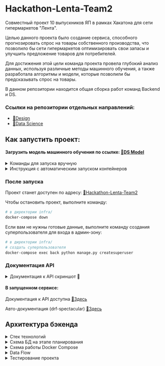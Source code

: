 # Hackathon-Lenta-Team2
Совместный проект 10 выпускников ЯП в рамках Хакатона для сети гипермаркетов "Лента".
    
Целью данного проекта было создание сервиса, способного прогнозировать спрос на товары собственного производства, что позволило бы сети гипермаркетов оптимизировать свои запасы и улучшить предложение товаров для потребителей.
    
Для достижения этой цели команда проекта провела глубокий анализ данных, используя различные методы машинного обучения, а также разработала алгоритмы и модели, которые позволили бы предсказывать спрос на товары.

В данном репозитории находится общая сборка работ команд Backend и DS.

### Ссылки на репозитории отдельных направлений:
- [🔗Design](https://www.figma.com/file/2Mxz9r4EpsNjL8mJFgRQgM/%D0%9B%D0%B5%D0%BD%D1%82%D0%B0.-%D0%94%D0%B8%D0%B7%D0%B0%D0%B9%D0%BD?type=design&node-id=52%3A432&mode=design&t=t3UMucqylrbL4jSm-1)
- [🔗Data Science](https://github.com/Hackathon-Lenta-Team2/ds)

## Как запустить проект:
#### Загрузить модель машинного обучения по ссылке: [🔗DS Model](https://drive.google.com/file/d/1_hg6Ik4bL5PoKDJzi39wJ1R5K67L0H8K/view)
<details>
<summary>Команды для запуска вручную</summary>

Клонировать репозиторий и перейти в папку `infra` в командной строке.
```bash
git clone https://github.com/Hackathon-Lenta-Team2/Hackathon-Lenta-Team2.git
cd Hackathon-Lenta-Team2/infra/
```

В директории infra/ создать файл `.env` и `.env.ds`, заполнить их согласно шаблонам, 
которые вы можете найти в файлах `.env.example` и `.env.example_ds`.
```bash
cat ./.env.example > .env
cat ./.env.example_ds > .env.ds
```
Положить файл с моделью `rf.joblib` в папку `ds/scripts/src/`.

Развернуть проект:
``` bash
# в директории infra/
# убедитесь, что Docker установлен и запущен на вашем ПК
docker-compose up -d
```

Для заполнения БД готовыми данными можно воспользоваться командами:
``` bash
# в директории infra/
# копировать дамп в контейнер c БД
docker compose cp ./dump_db_hakathon.sql db:var/lib/postgresql/

# удалить и заново создать БД
docker compose exec db dropdb postgres
docker compose exec db createdb postgres

# восстановить данные
docker compose exec db pg_restore -d postgres var/lib/postgresql/dump_db_hakathon.sql
```
Данные для входа в [🔗Админ-зону](http://127.0.0.1/admin/):
```bash
username: admin
password: admin
```
</details>

<details>
<summary>Инструкция с автоматическим запуском контейнеров</summary>

#### 1. Клонировать репозиторий и перейти в него в командной строке.
```bash
git clone https://github.com/Hackathon-Lenta-Team2/Hackathon-Lenta-Team2.git
# перейти в папку для дальнейшего шага
cd Hackathon-Lenta-Team2/ds/scripts/src/
```
#### 2. Положить файл с моделью `rf.joblib` в папку `ds/scripts/src/`.

#### 3. Развернуть проект:
<details>
<summary>для пользователей Windows:</summary>

#### Убедитесь что Git Bash установлен на вашем ПК
``` bash
# в директории infra\
# убедитесь, что Docker установлен и запущен на вашем ПК
.\run.sh
```
#### Для восстановления БД:
``` bash
.\db_restore.sh
```
</details>
<details>
<summary>для пользователей Unix/Linux:</summary>

``` bash
# в директории infra/
# убедитесь, что Docker установлен и запущен на вашем ПК
sh run.sh
```
#### Для восстановления БД:
``` bash
sh db_restore.sh
```
</details>

#### 4. Данные для входа в [🔗Админ-зону](http://127.0.0.1/admin/):
```bash
username: admin
password: admin
```
</details>

### После запуска

Проект станет доступен по адресу: [🔗Hackathon-Lenta-Team2](http://127.0.0.1/)

Чтобы остановить проект, выполните команду:
```bash
# в директории infra/
docker-compose down
```
Если вам не нужны готовые данные, выполните команду создания
суперпользователя для входа в админ-зону:
``` bash
# в директории infra/
# создать суперпользователя
docker-compose exec back python manage.py createsuperuser
```
### Документация API

<details>
<summary>Документация к API скриншот 📸</summary>

 ![Документация к API](readme_data/API_docs_screenshot.png)
</details>

#### В запущенном сервисе:

Документация к API доступна [🔗Здесь](http://127.0.0.1/docs/)

Авто-документация (drf-spectacular) [🔗Здесь](http://127.0.0.1/docs-auto/)

## Архитектура бэкенда
<details>
<summary>Стек технологий</summary>

- Postgres
- Django, Django REST Framework, Djoser, Drf-spectacular
- Django UnitTest, Factory-boy
- Celery, Flower, Gunicorn, Loguru, Pandas, Redis
- Requests, XlsxWriter

</details>

<details>
<summary>Схема БД на этапе планирования</summary>

![Схема докер контейнеров](readme_data/db_overview.png)
</details>

<details>
<summary>Схема работы Docker Compose</summary>

![Схема докер контейнеров](readme_data/containers_schema.png)
</details>

<details>
<summary>Data Flow</summary>


![Coverage](readme_data/data_flow.png)
</details>

<details>
<summary>Тестирование проекта</summary>

В рамках Хакатона добились покрытия в 85%

![Coverage](readme_data/coverage.png)
</details>